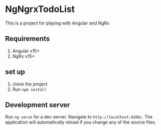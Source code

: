 # NgNgrxTodoList

This is a project for playing with Angular and NgRx

## Requirements

1. Angular v15+
2. NgRx v15+

## set up
1. clone the project
2. Run `npm install`

## Development server

Run `ng serve` for a dev server. Navigate to `http://localhost:4200/`. The application will automatically reload if you change any of the source files.



